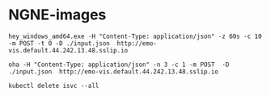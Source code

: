 # NGNE-images

```shell
hey_windows_amd64.exe -H "Content-Type: application/json" -z 60s -c 10 -m POST -t 0 -D ./input.json  http://emo-vis.default.44.242.13.48.sslip.io
``` 

```shell
oha -H "Content-Type: application/json" -n 3 -c 1 -m POST  -D ./input.json  http://emo-vis.default.44.242.13.48.sslip.io
```

```shell
kubectl delete isvc --all
```